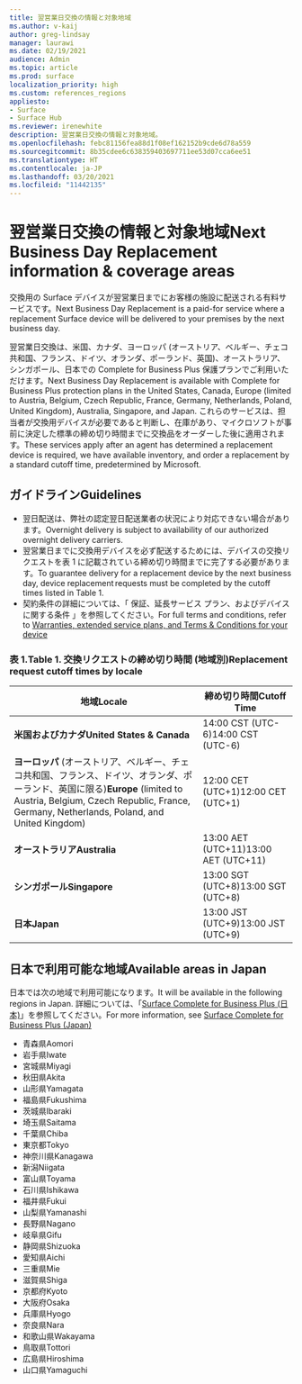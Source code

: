 ```yaml
---
title: 翌営業日交換の情報と対象地域
ms.author: v-kaij
author: greg-lindsay
manager: laurawi
ms.date: 02/19/2021
audience: Admin
ms.topic: article
ms.prod: surface
localization_priority: high
ms.custom: references_regions
appliesto:
- Surface
- Surface Hub
ms.reviewer: irenewhite
description: 翌営業日交換の情報と対象地域。
ms.openlocfilehash: febc81156fea88d1f08ef162152b9cde6d78a559
ms.sourcegitcommit: 8b35cdee6c638359403697711ee53d07cca6ee51
ms.translationtype: HT
ms.contentlocale: ja-JP
ms.lasthandoff: 03/20/2021
ms.locfileid: "11442135"
---
```

# <a name="next-business-day-replacement-information--coverage-areas"></a><span data-ttu-id="d001b-103">翌営業日交換の情報と対象地域</span><span class="sxs-lookup"><span data-stu-id="d001b-103">Next Business Day Replacement information & coverage areas</span></span>

<span data-ttu-id="d001b-104">交換用の Surface デバイスが翌営業日までにお客様の施設に配送される有料サービスです。</span><span class="sxs-lookup"><span data-stu-id="d001b-104">Next Business Day Replacement is a paid-for service where a replacement Surface device will be delivered to your premises by the next business day.</span></span> 

<span data-ttu-id="d001b-105">翌営業日交換は、米国、カナダ、ヨーロッパ (オーストリア、ベルギー、チェコ共和国、フランス、ドイツ、オランダ、ポーランド、英国)、オーストラリア、シンガポール、日本での Complete for Business Plus 保護プランでご利用いただけます。</span><span class="sxs-lookup"><span data-stu-id="d001b-105">Next Business Day Replacement is available with Complete for Business Plus protection plans in the United States, Canada, Europe (limited to Austria, Belgium, Czech Republic, France, Germany, Netherlands, Poland, United Kingdom), Australia, Singapore, and Japan.</span></span> <span data-ttu-id="d001b-106">これらのサービスは、担当者が交換用デバイスが必要であると判断し、在庫があり、マイクロソフトが事前に決定した標準の締め切り時間までに交換品をオーダーした後に適用されます。</span><span class="sxs-lookup"><span data-stu-id="d001b-106">These services apply after an agent has determined a replacement device is required, we have available inventory, and order a replacement by a standard cutoff time, predetermined by Microsoft.</span></span> 

## <a name="guidelines"></a><span data-ttu-id="d001b-107">ガイドライン</span><span class="sxs-lookup"><span data-stu-id="d001b-107">Guidelines</span></span>

- <span data-ttu-id="d001b-108">翌日配送は、弊社の認定翌日配送業者の状況により対応できない場合があります。</span><span class="sxs-lookup"><span data-stu-id="d001b-108">Overnight delivery is subject to availability of our authorized overnight delivery carriers.</span></span>
- <span data-ttu-id="d001b-109">翌営業日までに交換用デバイスを必ず配送するためには、デバイスの交換リクエストを表 1 に記載されている締め切り時間までに完了する必要があります。</span><span class="sxs-lookup"><span data-stu-id="d001b-109">To guarantee delivery for a replacement device by the next business day, device replacement requests must be completed by the cutoff times listed in Table 1.</span></span> 
- <span data-ttu-id="d001b-110">契約条件の詳細については、「[](https://support.microsoft.com/topic/warranties-extended-service-plans-and-terms-conditions-for-your-device-eedf7a23-84a7-1a47-480b-0e10503eedf5) 保証、延長サービス プラン、およびデバイスに関する条件[](https://support.microsoft.com/topic/warranties-extended-service-plans-and-terms-conditions-for-your-device-eedf7a23-84a7-1a47-480b-0e10503eedf5) 」を参照してください。</span><span class="sxs-lookup"><span data-stu-id="d001b-110">For full terms and conditions, refer to [Warranties, extended service plans, and Terms & Conditions for your device](https://support.microsoft.com/topic/warranties-extended-service-plans-and-terms-conditions-for-your-device-eedf7a23-84a7-1a47-480b-0e10503eedf5)</span></span>

### <a name="table-1-replacement-request-cutoff-times-by-locale"></a><span data-ttu-id="d001b-111">表 1.</span><span class="sxs-lookup"><span data-stu-id="d001b-111">Table 1.</span></span> <span data-ttu-id="d001b-112">交換リクエストの締め切り時間 (地域別)</span><span class="sxs-lookup"><span data-stu-id="d001b-112">Replacement request cutoff times by locale</span></span>

| <span data-ttu-id="d001b-113">地域</span><span class="sxs-lookup"><span data-stu-id="d001b-113">Locale</span></span>                                                                                                    | <span data-ttu-id="d001b-114">締め切り時間</span><span class="sxs-lookup"><span data-stu-id="d001b-114">Cutoff Time</span></span> |
| -------------------------------------------------------------------------------------------------------------- | --------------- |
| **<span data-ttu-id="d001b-115">米国およびカナダ</span><span class="sxs-lookup"><span data-stu-id="d001b-115">United States & Canada</span></span>**                                                                                     | <span data-ttu-id="d001b-116">14:00 CST    (UTC-6)</span><span class="sxs-lookup"><span data-stu-id="d001b-116">14:00 CST    (UTC-6)</span></span>      |
| <span data-ttu-id="d001b-117">**ヨーロッパ** (オーストリア、ベルギー、チェコ共和国、フランス、ドイツ、オランダ、ポーランド、英国に限る)</span><span class="sxs-lookup"><span data-stu-id="d001b-117">**Europe** (limited to Austria, Belgium, Czech Republic, France, Germany, Netherlands, Poland, and United Kingdom)</span></span> | <span data-ttu-id="d001b-118">12:00 CET   (UTC+1)</span><span class="sxs-lookup"><span data-stu-id="d001b-118">12:00 CET   (UTC+1)</span></span>     |
| **<span data-ttu-id="d001b-119">オーストラリア</span><span class="sxs-lookup"><span data-stu-id="d001b-119">Australia</span></span>**                                                                                                  | <span data-ttu-id="d001b-120">13:00 AET   (UTC+11)</span><span class="sxs-lookup"><span data-stu-id="d001b-120">13:00 AET   (UTC+11)</span></span>    |
| **<span data-ttu-id="d001b-121">シンガポール</span><span class="sxs-lookup"><span data-stu-id="d001b-121">Singapore</span></span>**                                                                                                  | <span data-ttu-id="d001b-122">13:00 SGT    (UTC+8)</span><span class="sxs-lookup"><span data-stu-id="d001b-122">13:00 SGT    (UTC+8)</span></span>   |
| **<span data-ttu-id="d001b-123">日本</span><span class="sxs-lookup"><span data-stu-id="d001b-123">Japan</span></span>**                                                                                                      | <span data-ttu-id="d001b-124">13:00 JST    (UTC+9)</span><span class="sxs-lookup"><span data-stu-id="d001b-124">13:00 JST    (UTC+9)</span></span>   |


##  <a name="available-areas-in-japan"></a><span data-ttu-id="d001b-125">日本で利用可能な地域</span><span class="sxs-lookup"><span data-stu-id="d001b-125">Available areas in Japan</span></span> 

<span data-ttu-id="d001b-126">日本では次の地域で利用可能になります。</span><span class="sxs-lookup"><span data-stu-id="d001b-126">It will be available in the following regions in Japan.</span></span> <span data-ttu-id="d001b-127">詳細については、「[Surface Complete for Business Plus (日本)](https://cdn.techcommunity.microsoft.com/assets/Surface/jp-next-day-replace-surface.pdf)」を参照してください。</span><span class="sxs-lookup"><span data-stu-id="d001b-127">For more information, see [Surface Complete for Business Plus (Japan)](https://cdn.techcommunity.microsoft.com/assets/Surface/jp-next-day-replace-surface.pdf)</span></span>

- <span data-ttu-id="d001b-128">青森県</span><span class="sxs-lookup"><span data-stu-id="d001b-128">Aomori</span></span>
- <span data-ttu-id="d001b-129">岩手県</span><span class="sxs-lookup"><span data-stu-id="d001b-129">Iwate</span></span>
- <span data-ttu-id="d001b-130">宮城県</span><span class="sxs-lookup"><span data-stu-id="d001b-130">Miyagi</span></span>
- <span data-ttu-id="d001b-131">秋田県</span><span class="sxs-lookup"><span data-stu-id="d001b-131">Akita</span></span>
- <span data-ttu-id="d001b-132">山形県</span><span class="sxs-lookup"><span data-stu-id="d001b-132">Yamagata</span></span>
- <span data-ttu-id="d001b-133">福島県</span><span class="sxs-lookup"><span data-stu-id="d001b-133">Fukushima</span></span>
- <span data-ttu-id="d001b-134">茨城県</span><span class="sxs-lookup"><span data-stu-id="d001b-134">Ibaraki</span></span>
- <span data-ttu-id="d001b-135">埼玉県</span><span class="sxs-lookup"><span data-stu-id="d001b-135">Saitama</span></span>
- <span data-ttu-id="d001b-136">千葉県</span><span class="sxs-lookup"><span data-stu-id="d001b-136">Chiba</span></span>
- <span data-ttu-id="d001b-137">東京都</span><span class="sxs-lookup"><span data-stu-id="d001b-137">Tokyo</span></span>
- <span data-ttu-id="d001b-138">神奈川県</span><span class="sxs-lookup"><span data-stu-id="d001b-138">Kanagawa</span></span>
- <span data-ttu-id="d001b-139">新潟</span><span class="sxs-lookup"><span data-stu-id="d001b-139">Niigata</span></span>
- <span data-ttu-id="d001b-140">富山県</span><span class="sxs-lookup"><span data-stu-id="d001b-140">Toyama</span></span>
- <span data-ttu-id="d001b-141">石川県</span><span class="sxs-lookup"><span data-stu-id="d001b-141">Ishikawa</span></span>
- <span data-ttu-id="d001b-142">福井県</span><span class="sxs-lookup"><span data-stu-id="d001b-142">Fukui</span></span>
- <span data-ttu-id="d001b-143">山梨県</span><span class="sxs-lookup"><span data-stu-id="d001b-143">Yamanashi</span></span>
- <span data-ttu-id="d001b-144">長野県</span><span class="sxs-lookup"><span data-stu-id="d001b-144">Nagano</span></span>
- <span data-ttu-id="d001b-145">岐阜県</span><span class="sxs-lookup"><span data-stu-id="d001b-145">Gifu</span></span>
- <span data-ttu-id="d001b-146">静岡県</span><span class="sxs-lookup"><span data-stu-id="d001b-146">Shizuoka</span></span>
- <span data-ttu-id="d001b-147">愛知県</span><span class="sxs-lookup"><span data-stu-id="d001b-147">Aichi</span></span>
- <span data-ttu-id="d001b-148">三重県</span><span class="sxs-lookup"><span data-stu-id="d001b-148">Mie</span></span>
- <span data-ttu-id="d001b-149">滋賀県</span><span class="sxs-lookup"><span data-stu-id="d001b-149">Shiga</span></span>
- <span data-ttu-id="d001b-150">京都府</span><span class="sxs-lookup"><span data-stu-id="d001b-150">Kyoto</span></span>
- <span data-ttu-id="d001b-151">大阪府</span><span class="sxs-lookup"><span data-stu-id="d001b-151">Osaka</span></span>
- <span data-ttu-id="d001b-152">兵庫県</span><span class="sxs-lookup"><span data-stu-id="d001b-152">Hyogo</span></span>
- <span data-ttu-id="d001b-153">奈良県</span><span class="sxs-lookup"><span data-stu-id="d001b-153">Nara</span></span>
- <span data-ttu-id="d001b-154">和歌山県</span><span class="sxs-lookup"><span data-stu-id="d001b-154">Wakayama</span></span>
- <span data-ttu-id="d001b-155">鳥取県</span><span class="sxs-lookup"><span data-stu-id="d001b-155">Tottori</span></span>
- <span data-ttu-id="d001b-156">広島県</span><span class="sxs-lookup"><span data-stu-id="d001b-156">Hiroshima</span></span>
- <span data-ttu-id="d001b-157">山口県</span><span class="sxs-lookup"><span data-stu-id="d001b-157">Yamaguchi</span></span>

